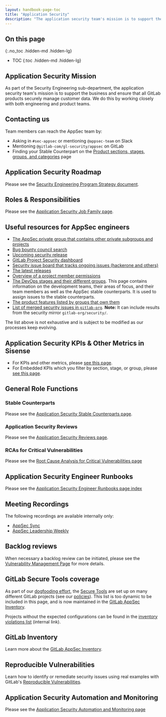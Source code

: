 ```yaml
---
layout: handbook-page-toc
title: "Application Security"
description: "The application security team's mission is to support the business and ensure that all GitLab products securely manage customer data."
---
```


## On this page
{:.no_toc .hidden-md .hidden-lg}

- TOC
{:toc .hidden-md .hidden-lg}

## Application Security Mission

As part of the Security Engineering sub-department, the application security team's mission is to support the business and ensure that all GitLab products securely manage customer data. We do this by working closely with both engineering and product teams.

## Contacting us

Team members can reach the AppSec team by:

- Asking in `#sec-appsec` or mentioning `@appsec-team` on Slack
- Mentioning `@gitlab-com/gl-security/appsec` on GitLab
- Finding your Stable Counterpart on the [Product sections, stages, groups, and categories](https://about.gitlab.com/handbook/product/categories/) page

## Application Security Roadmap

Please see the [Security Engineering Program Strategy document][9].

## Roles & Responsibilities

Please see the [Application Security Job Family page][6].

## Useful resources for AppSec engineers

* [The AppSec private group that contains other private subgroups and projects](https://gitlab.com/gitlab-com/gl-security/appsec)
* [Bug bounty council search](https://gitlab.com/gitlab-com/gl-security/engineering/-/issues?label_name%5B%5D=Bug+Bounty+Council)
* [Upcoming security release](https://gitlab.com/gitlab-org/gitlab/-/issues?sort=created_date&state=opened&label_name%5B%5D=upcoming+security+release)
* [GitLab Project Security dashboard](https://gitlab.com/gitlab-org/gitlab/-/security/dashboard/?project_id=278964&scope=dismissed&page=1&days=90)
* [Security issue board that tracks ongoing issues (hackerone and others)](https://gitlab.com/groups/gitlab-org/-/boards/1216545?label_name[]=security)
* [The latest releases](https://gitlab.com/gitlab-org/gitlab/-/tags)
* [Overview of a project member permissions](https://gitlab.com/help/user/permissions)
* [The DevOps stages and their different groups](https://about.gitlab.com/handbook/product/categories/). This page contains information on the development teams, their areas of focus, and their team members as well as the AppSec stable counterparts. It is used to assign issues to the stable counterparts.
* [The product features listed by groups that own them](https://about.gitlab.com/handbook/product/categories/features/)
* [List of merged security issues in `gitlab-org`](https://gitlab.com/groups/gitlab-org/-/merge_requests?scope=all&state=merged&label_name[]=security&milestone_title=%23upcoming). **Note:** It can include results from the security mirror `gitlab-org/security/`.

The list above is not exhaustive and is subject to be modified as our processes keep evolving.

## Application Security KPIs & Other Metrics in Sisense

* For KPIs and other metrics, please [see this page][7].
* For Embedded KPIs which you filter by section, stage, or group, please [see this page][8].

## General Role Functions

### Stable Counterparts

Please see the [Application Security Stable Counterparts page][4].

### Application Security Reviews

Please see the [Application Security Reviews page][1].

### RCAs for Critical Vulnerabilities

Please see the [Root Cause Analysis for Critical Vulnerabilities page][10]

## Application Security Engineer Runbooks

Please see the [Application Security Engineer Runbooks page index][5]

## Meeting Recordings

The following recordings are available internally only:

* [AppSec Sync](https://drive.google.com/drive/folders/1sxnBhPNDofWg5JmKqrhEl5y4_aWldTbt)
* [AppSec Leadership Weekly](https://drive.google.com/drive/folders/1jyNYP2AOqoOPqr4qGMuh7PGha_j-7brb)

## Backlog reviews

When necessary a backlog review can be initiated, please see the [Vulnerability Management Page][3] for more details.

## GitLab Secure Tools coverage

As part of our [dogfooding effort](/handbook/product/product-processes/#dogfood-everything), 
the [Secure Tools](https://docs.gitlab.com/ee/user/application_security/) are set up on many different GitLab projects (see our [policies](/handbook/security/security-engineering/application-security/inventory.html#policies)).
This list is too dynamic to be included in this page, and is now maintained in the [GitLab AppSec Inventory](./inventory.html).

Projects without the expected configurations can be found in the [inventory violations list](https://gitlab.com/gitlab-com/gl-security/engineering-and-research/inventory/-/issues) (internal link).

## GitLab Inventory

Learn more about the [GitLab AppSec Inventory](./inventory.html).

## Reproducible Vulnerabilities

Learn how to identify or remediate security issues using real examples with GitLab's [Reproducible Vulnerabilities][11].

## Application Security Automation and Monitoring

Please see the [Application Security Automation and Monitoring page][12]

[1]: /handbook/security/security-engineering/application-security/appsec-reviews.html
[3]: /handbook/security/security-engineering/application-security/vulnerability-management.html
[4]: /handbook/security/security-engineering/application-security/stable-counterparts.html
[5]: /handbook/security/security-engineering/application-security/runbooks
[6]: /job-families/security/application-security/
[7]: https://app.periscopedata.com/app/gitlab/641782/Appsec-hackerone-vulnerability-metrics
[8]: https://app.periscopedata.com/app/gitlab/758795/Appsec-Embedded-Dashboard
[9]: https://docs.google.com/document/d/1Mba9ZhuVr2qBkvR7AqzNTUFMUTapJqiXkPUqc9Gr8io/edit
[10]: /handbook/security/root-cause-analysis.html
[11]: /handbook/security/security-engineering/application-security/reproducible-vulnerabilities.html
[12]: /handbook/security/security-engineering/application-security/application-security-automation-monitoring.html